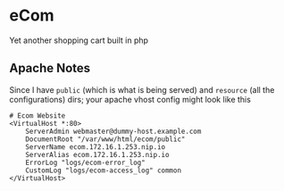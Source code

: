 # eCom

Yet another shopping cart built in php

## Apache Notes
Since I have `public` (which is what is being served) and `resource` (all the configurations) dirs; your apache vhost config might look like this

```
# Ecom Website
<VirtualHost *:80>
    ServerAdmin webmaster@dummy-host.example.com
    DocumentRoot "/var/www/html/ecom/public"
    ServerName ecom.172.16.1.253.nip.io
    ServerAlias ecom.172.16.1.253.nip.io
    ErrorLog "logs/ecom-error_log"
    CustomLog "logs/ecom-access_log" common
</VirtualHost>

```
